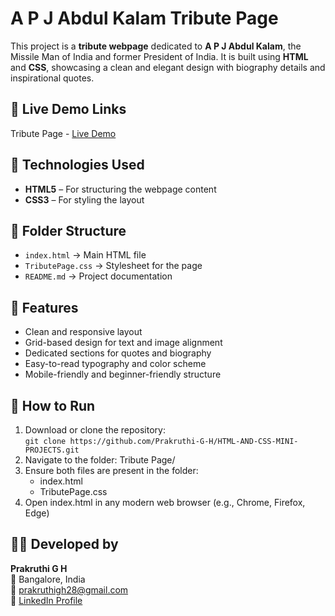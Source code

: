 # A P J Abdul Kalam Tribute Page

This project is a **tribute webpage** dedicated to **A P J Abdul Kalam**, the Missile Man of India and former President of India. It is built using **HTML** and **CSS**, showcasing a clean and elegant design with biography details and inspirational quotes.

## 🔗 Live Demo Links

Tribute Page - [Live Demo](https://prakruthi-g-h.github.io/HTML-AND-CSS-MINI-PROJECTS/Tribute%20Page)

## 🔧 Technologies Used

- **HTML5** – For structuring the webpage content
- **CSS3** – For styling the layout

## 📁 Folder Structure

- `index.html` → Main HTML file  
- `TributePage.css` → Stylesheet for the page  
- `README.md` → Project documentation

## 📌 Features

- Clean and responsive layout  
- Grid-based design for text and image alignment  
- Dedicated sections for quotes and biography  
- Easy-to-read typography and color scheme  
- Mobile-friendly and beginner-friendly structure
  
## 🚀 How to Run
  
1. Download or clone the repository:  
   `git clone https://github.com/Prakruthi-G-H/HTML-AND-CSS-MINI-PROJECTS.git`
2. Navigate to the folder: Tribute Page/
3. Ensure both files are present in the folder:
    - index.html
    - TributePage.css
4. Open index.html in any modern web browser (e.g., Chrome, Firefox, Edge)

## 👩‍💻 Developed by

**Prakruthi G H**  
📍 Bangalore, India  
📧 prakruthigh28@gmail.com  
🔗 [LinkedIn Profile](https://www.linkedin.com/in/prakruthi-g-h)

